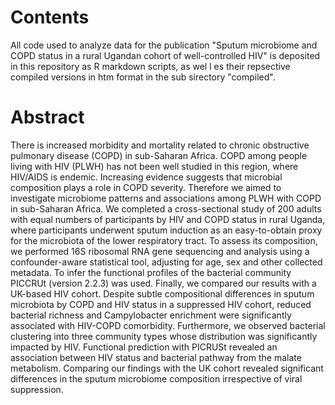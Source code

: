 # Contents
All code used to analyze data for the publication "Sputum microbiome and COPD status in a rural Ugandan cohort of well-controlled HIV" is deposited in this repository as R markdown scripts, as wel l es their repsective compiled versions in htm format in the sub sirectory "compiled".

# Abstract
There is increased morbidity and mortality related to chronic obstructive pulmonary disease (COPD) in sub-Saharan Africa. COPD among people living with HIV (PLWH) has not been well studied in this region, where HIV/AIDS is endemic. Increasing evidence suggests that microbial composition plays a role in COPD severity. Therefore we aimed to investigate microbiome patterns and associations among PLWH with COPD in sub-Saharan Africa. We completed a cross-sectional study of 200 adults with equal numbers of participants by HIV and COPD status in rural Uganda, where participants underwent sputum induction as an easy-to-obtain proxy for the microbiota of the lower respiratory tract. To assess its composition, we performed 16S ribosomal RNA gene sequencing and analysis using a confounder-aware statistical tool, adjusting for age, sex and other collected metadata. To infer the functional profiles of the bacterial community PICCRUt (version 2.2.3) was used. Finally, we compared our results with a UK-based HIV cohort. Despite subtle compositional differences in sputum microbiota by COPD and HIV status in a suppressed HIV cohort, reduced bacterial richness and Campylobacter enrichment were significantly associated with HIV-COPD comorbidity. Furthermore, we observed bacterial clustering into three community types whose distribution was significantly impacted by HIV. Functional prediction with PICRUSt revealed an association between HIV status and bacterial pathway from the malate metabolism. Comparing our findings with the UK cohort revealed significant differences in the sputum microbiome composition irrespective of viral suppression. 
